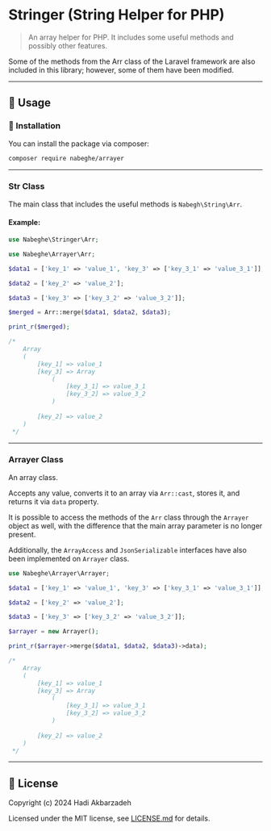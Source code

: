 # Stringer (String Helper for PHP)

> An array helper for PHP. It includes some useful methods and possibly other features.

Some of the methods from the Arr class of the Laravel framework are also included in this library;
however, some of them have been modified.

<hr>

## 🫡 Usage

### 🚀 Installation

You can install the package via composer:

```bash
composer require nabeghe/arrayer
```

<hr>

### Str Class

The main class that includes the useful methods is `Nabegh\String\Arr`.

#### Example:

```php
use Nabeghe\Stringer\Arr;

use Nabeghe\Arrayer\Arr;

$data1 = ['key_1' => 'value_1', 'key_3' => ['key_3_1' => 'value_3_1']];

$data2 = ['key_2' => 'value_2'];

$data3 = ['key_3' => ['key_3_2' => 'value_3_2']];

$merged = Arr::merge($data1, $data2, $data3);

print_r($merged);

/*
    Array
    (
        [key_1] => value_1
        [key_3] => Array
            (
                [key_3_1] => value_3_1
                [key_3_2] => value_3_2
            )
    
        [key_2] => value_2
    )
 */
```

<hr>

### Arrayer Class

An array class.

Accepts any value, converts it to an array via `Arr::cast`, stores it, and returns it via `data` property.

It is possible to access the methods of the `Arr` class through the `Arrayer` object as well, with the difference that the main array parameter is no longer present.

Additionally, the `ArrayAccess` and `JsonSerializable` interfaces have also been implemented on `Arrayer` class.

```php
use Nabeghe\Arrayer\Arrayer;

$data1 = ['key_1' => 'value_1', 'key_3' => ['key_3_1' => 'value_3_1']];

$data2 = ['key_2' => 'value_2'];

$data3 = ['key_3' => ['key_3_2' => 'value_3_2']];

$arrayer = new Arrayer();

print_r($arrayer->merge($data1, $data2, $data3)->data);

/*
    Array
    (
        [key_1] => value_1
        [key_3] => Array
            (
                [key_3_1] => value_3_1
                [key_3_2] => value_3_2
            )
    
        [key_2] => value_2
    )
 */
```

<hr>

## 📖 License

Copyright (c) 2024 Hadi Akbarzadeh

Licensed under the MIT license, see [LICENSE.md](LICENSE.md) for details.
